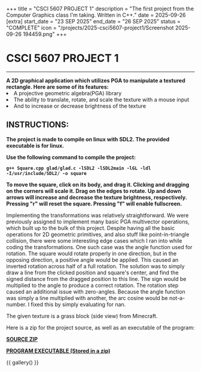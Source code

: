 +++
title = "CSCI 5607 PROJECT 1" 
description = "The first project from the Computer Graphics class I'm taking. Written in C++."
date = 2025-09-26
[extra]
start_date = "23 SEP 2025"
end_date = "26 SEP 2025"
status = "COMPLETE"
icon = "/projects/2025-csci5607-project1/Screenshot 2025-09-26 194459.png"
+++

<div class="bannervw" style="background-image: url('Screenshot 2025-09-26 194459.png');"></div>

<h1 class="article-title">CSCI 5607 PROJECT 1</h1>

<hr class="type1">
<div class="textbox">
    <b>A 2D graphical application which utilizes PGA to manipulate a textured rectangle. Here are some of its features:</b>
    <li>A projective geometric algebra(PGA) library</li>
    <li>The ability to translate, rotate, and scale the texture with a mouse input</li>
    <li>And to increase or decrease brightness of the texture</li>
</div>

<h2>INSTRUCTIONS:</h2>
<div class="textbox">
<b>The project is made to compile on linux with SDL2. The provided executable is for linux. 

Use the following command to compile the project:

<code>g++ Square.cpp glad/glad.c -lSDL2 -lSDL2main -lGL -ldl -I/usr/include/SDL2/ -o square</code>

To move the square, click on its body, and drag it. Clicking and dragging on the corners will scale it. Drag on the edges to rotate. Up and down arrows will increase and decrease the texture brightness, respectively. Pressing "r" will reset the square. Pressing "f" will enable fullscreen.</b>
</div>

Implementing the transformations was relatively straightforward. We were previously assigned to implement many basic PGA multivector operations, which built up to the bulk of this project. Despite having all the basic operations for 2D geometric primitives, and also stuff like point-in-triangle collision, there were some interesting edge cases which I ran into while coding the transformations. One such case was the angle function used for rotation. The square would rotate properly in one direction, but in the opposing direction, a positive angle would be applied. This caused an inverted rotation across half of a full rotation. The solution was to simply draw a line from the clicked position and square's center, and find the signed distance from the dragged position to this line. The sign would be multiplied to the angle to produce a correct rotation. The rotation step caused an additional issue with zero-angles. Because the angle function was simply a line multiplied with another, the arc cosine would be not-a-number. I fixed this by simply evaluating for nan. 

The given texture is a grass block (side view) from Minecraft.

Here is a zip for the project source, as well as an executable of the program:
<div class="textbox">
<b><a href="CSCI-5607-Project-1-main.zip">SOURCE ZIP</a></b>

<b><a href="square.zip">PROGRAM EXECUTABLE (Stored in a zip)</a></b>
</div>

{{ gallery() }}